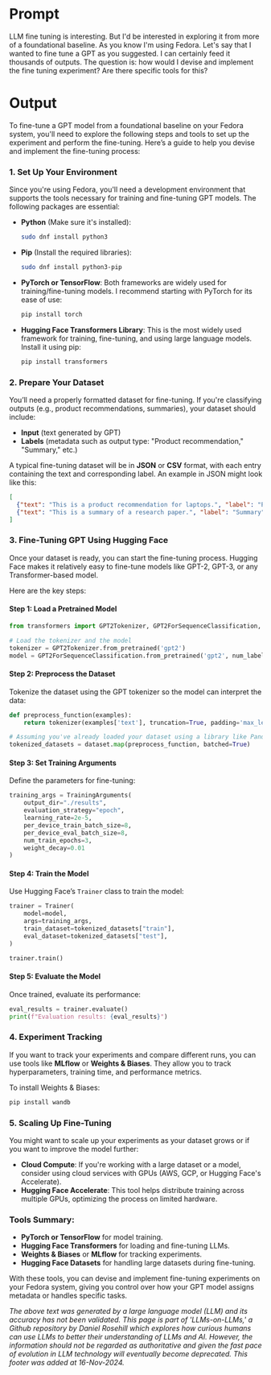# Prompt

LLM fine tuning is interesting. But I'd be interested in exploring it from more of a foundational baseline. As you know I'm using Fedora. Let's say that I wanted to fine tune a GPT as you suggested. I can certainly feed it thousands of outputs. The question is: how would I devise and implement the fine tuning experiment? Are there specific tools for this?

# Output

To fine-tune a GPT model from a foundational baseline on your Fedora system, you'll need to explore the following steps and tools to set up the experiment and perform the fine-tuning. Here’s a guide to help you devise and implement the fine-tuning process:

### 1. Set Up Your Environment

Since you're using Fedora, you'll need a development environment that supports the tools necessary for training and fine-tuning GPT models. The following packages are essential:

- **Python** (Make sure it's installed):
  ```bash
  sudo dnf install python3
  ```
- **Pip** (Install the required libraries):
  ```bash
  sudo dnf install python3-pip
  ```
- **PyTorch or TensorFlow**: Both frameworks are widely used for training/fine-tuning models. I recommend starting with PyTorch for its ease of use:
  ```bash
  pip install torch
  ```
- **Hugging Face Transformers Library**: This is the most widely used framework for training, fine-tuning, and using large language models. Install it using pip:
  ```bash
  pip install transformers
  ```

### 2. Prepare Your Dataset

You’ll need a properly formatted dataset for fine-tuning. If you're classifying outputs (e.g., product recommendations, summaries), your dataset should include:

- **Input** (text generated by GPT)
- **Labels** (metadata such as output type: "Product recommendation," "Summary," etc.)

A typical fine-tuning dataset will be in **JSON** or **CSV** format, with each entry containing the text and corresponding label. An example in JSON might look like this:

```json
[
  {"text": "This is a product recommendation for laptops.", "label": "Product recommendation"},
  {"text": "This is a summary of a research paper.", "label": "Summary"}
]
```

### 3. Fine-Tuning GPT Using Hugging Face

Once your dataset is ready, you can start the fine-tuning process. Hugging Face makes it relatively easy to fine-tune models like GPT-2, GPT-3, or any Transformer-based model.

Here are the key steps:

#### Step 1: Load a Pretrained Model

```python
from transformers import GPT2Tokenizer, GPT2ForSequenceClassification, Trainer, TrainingArguments

# Load the tokenizer and the model
tokenizer = GPT2Tokenizer.from_pretrained('gpt2')
model = GPT2ForSequenceClassification.from_pretrained('gpt2', num_labels=2)  # Adjust num_labels based on your taxonomy
```

#### Step 2: Preprocess the Dataset

Tokenize the dataset using the GPT tokenizer so the model can interpret the data:

```python
def preprocess_function(examples):
    return tokenizer(examples['text'], truncation=True, padding='max_length')

# Assuming you've already loaded your dataset using a library like Pandas or datasets
tokenized_datasets = dataset.map(preprocess_function, batched=True)
```

#### Step 3: Set Training Arguments

Define the parameters for fine-tuning:

```python
training_args = TrainingArguments(
    output_dir="./results",
    evaluation_strategy="epoch",
    learning_rate=2e-5,
    per_device_train_batch_size=8,
    per_device_eval_batch_size=8,
    num_train_epochs=3,
    weight_decay=0.01
)
```

#### Step 4: Train the Model

Use Hugging Face’s `Trainer` class to train the model:

```python
trainer = Trainer(
    model=model,
    args=training_args,
    train_dataset=tokenized_datasets["train"],
    eval_dataset=tokenized_datasets["test"],
)

trainer.train()
```

#### Step 5: Evaluate the Model

Once trained, evaluate its performance:

```python
eval_results = trainer.evaluate()
print(f"Evaluation results: {eval_results}")
```

### 4. Experiment Tracking

If you want to track your experiments and compare different runs, you can use tools like **MLflow** or **Weights & Biases**. They allow you to track hyperparameters, training time, and performance metrics.

To install Weights & Biases:

```bash
pip install wandb
```

### 5. Scaling Up Fine-Tuning

You might want to scale up your experiments as your dataset grows or if you want to improve the model further:

- **Cloud Compute**: If you're working with a large dataset or a model, consider using cloud services with GPUs (AWS, GCP, or Hugging Face's Accelerate).
- **Hugging Face Accelerate**: This tool helps distribute training across multiple GPUs, optimizing the process on limited hardware.

### Tools Summary:

- **PyTorch or TensorFlow** for model training.
- **Hugging Face Transformers** for loading and fine-tuning LLMs.
- **Weights & Biases** or **MLflow** for tracking experiments.
- **Hugging Face Datasets** for handling large datasets during fine-tuning.

With these tools, you can devise and implement fine-tuning experiments on your Fedora system, giving you control over how your GPT model assigns metadata or handles specific tasks.

*The above text was generated by a large language model (LLM) and its accuracy has not been validated. This page is part of 'LLMs-on-LLMs,' a Github repository by Daniel Rosehill which explores how curious humans can use LLMs to better their understanding of LLMs and AI. However, the information should not be regarded as authoritative and given the fast pace of evolution in LLM technology will eventually become deprecated. This footer was added at 16-Nov-2024.*


